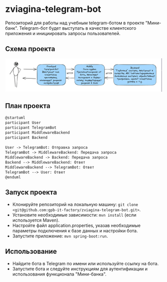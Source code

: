 # zviagina-telegram-bot
Репозиторий для работы над учебным telegram-ботом в проекте "Мини-банк". Telegram-бот будет выступать в качестве клиентского приложения и инициировать запросы пользователей. 

## Схема проекта

![img.png](img.png)

## План проекта

```plantuml
@startuml
participant User
participant TelegramBot
participant MiddlewareBackend
participant Backend

User -> TelegramBot: Отправка запроса
TelegramBot -> MiddlewareBackend: Передача запроса
MiddlewareBackend -> Backend: Передача запроса
Backend --> MiddlewareBackend: Ответ
MiddlewareBackend --> TelegramBot: Ответ
TelegramBot --> User: Ответ
@enduml
```

## Запуск проекта
* Клонируйте репозиторий на локальную машину: `git clone <git@github.com:gpb-it-factory/zviagina-telegram-bot.git>`.
* Установите необходимые зависимости: `mvn install` (если используется Maven).
* Настройте файл application.properties, указав необходимые параметры подключения к базе данных и настройки бота.
* Запустите приложение: `mvn spring-boot:run`.

## Использование
* Найдите бота в Telegram по имени или используйте ссылку на бота.
* Запустите бота и следуйте инструкциям для аутентификации и использования функционала "Мини-банка".